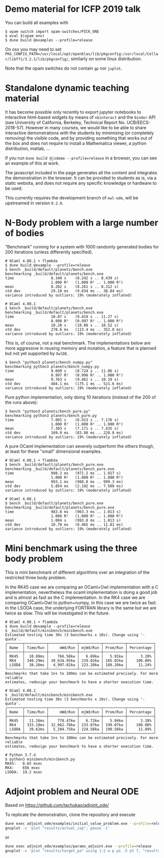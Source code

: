 # Demo material for ICFP 2019 talk

You can build all examples with
```
$ opam switch import opam-switches/PICK_ONE
$ eval $(opam env)
$ dune build @examples --profile=release
```

On osx you may need to set `PKG_CONFIG_PATH=/usr/local/opt/openblas/lib/pkgconfig:/usr/local/Cellar/libffi/3.2.1/lib/pkgconfig/`, similarly on some linux distribution.

Note that the opam switches do not contain `gp` nor `juplot`.


# Standalone dynamic teaching material

It has become possible only recently to export jupyter notebooks to interactive html-based widgets by means of `nbinteract` and the `binder` API (see University of California, Berkeley, Technical Report No. UCB/EECS-2018-57).
However in many courses, we would like to be able to share interactive demonstrations with the students by minimising (or completely removing) the visible code, and by providing something that works out of the box and does not require to install a Mathematica viewer, a python distribution, matlab, ...

If you run `dune build @jsdemo --profile=release` in a browser, you can see an example of this at work.

The javascript included in the page generates all the content and integrates the demonstration in the browser.
It can be provided to students as is, via a static websita, and does not require any specific knowledge or hardware to be used.

This currently requires the development branch of `owl-ode`, will be upstreamed in version `0.2.0`.


# N-Body problem with a large number of bodies

"Benchmark" running for a system with 1000 randomly generated bodies for 200 iterations (unless differently specified).

```
# OCaml 4.08.1 + flambda
$ dune build @example --profile=release
$ bench _build/default/planets/bench.exe
benchmarking _build/default/planets/bench.exe
time                 8.340 s    (8.242 s .. 8.439 s)
                     1.000 R²   (1.000 R² .. 1.000 R²)
mean                 8.282 s    (8.261 s .. 8.312 s)
std dev              29.18 ms   (9.034 ms .. 38.84 ms)
variance introduced by outliers: 19% (moderately inflated)

# OCaml 4.08.1
$ bench _build/default/planets/bench.exe
benchmarking _build/default/planets/bench.exe
time                 10.07 s    (9.419 s .. 11.27 s)
                     0.998 R²   (0.997 R² .. 1.000 R²)
mean                 10.28 s    (10.08 s .. 10.52 s)
std dev              278.6 ms   (113.4 ms .. 352.8 ms)
variance introduced by outliers: 19% (moderately inflated)
```

This is, of course, not a real benchmark. The implementations below are more aggressive in reusing memory and mutation, a feature that is planned but not yet supported by `OwlDE`.

```
$ bench "python3 planets/bench_numpy.py"
benchmarking python3 planets/bench_numpy.py
time                 9.609 s    (8.724 s .. 11.06 s)
                     0.997 R²   (0.996 R² .. 1.000 R²)
mean                 9.763 s    (9.461 s .. 10.19 s)
std dev              404.1 ms   (175.1 ms .. 521.6 ms)
variance introduced by outliers: 19% (moderately inflated)
```

Pure python implementation, only doing 10 iterations (instead of the 200 of the runs above):
```
$ bench "python3 planets/bench_pure.py"
benchmarking python3 planets/bench_pure.py
time                 7.001 s    (6.913 s .. 7.176 s)
                     1.000 R²   (1.000 R² .. 1.000 R²)
mean                 7.303 s    (7.171 s .. 7.435 s)
std dev              169.9 ms   (83.88 ms .. 220.8 ms)
variance introduced by outliers: 19% (moderately inflated)
```

A pure OCaml implementation can severely outperform the others though, at least for these "small" dimensional examples.
```
# OCaml 4.08.1 + flambda
$ bench _build/default/planets/bench_pure.exe
benchmarking _build/default/planets/bench_pure.exe
time                 998.3 ms   (971.2 ms .. 1.027 s)
                     1.000 R²   (1.000 R² .. 1.000 R²)
mean                 993.1 ms   (988.8 ms .. 999.3 ms)
std dev              5.854 ms   (2.102 ms .. 7.500 ms)
variance introduced by outliers: 19% (moderately inflated)

# OCaml 4.08.1
$ bench _build/default/planets/bench_pure.exe
benchmarking _build/default/planets/bench_pure.exe
time                 983.8 ms   (963.3 ms .. 1.013 s)
                     1.000 R²   (1.000 R² .. 1.000 R²)
mean                 1.004 s    (993.8 ms .. 1.013 s)
std dev              10.78 ms   (8.465 ms .. 11.81 ms)
variance introduced by outliers: 19% (moderately inflated)
```

# Mini benchmark using the three body problem

This is mini benchmark of different algorithms over an integration of the restricted three body problem.

In the RK45 case we are comparing an OCaml+Owl implementation with a C implementation, nevertheless the ocaml implementation is doing a good job and is almost as fast as the C implementation.
In the RK4 case we are comparing OCaml+Owl to python+numpy, in this case we are twice as fast.
In the LSODA case, the underlying FORTRAN library is the same but we are twice as slow. This will be investigated in the future.

``` 
# OCaml 4.08.1 + flambda
$ dune build @example --profile=release
$ _build/default/minibench/minibench.exe 
Estimated testing time 30s (3 benchmarks x 10s). Change using '-quota'.
┌───────┬──────────┬─────────────┬──────────┬──────────┬────────────┐
│ Name  │ Time/Run │     mWd/Run │ mjWd/Run │ Prom/Run │ Percentage │
├───────┼──────────┼─────────────┼──────────┼──────────┼────────────┤
│ RK45  │  10.89ms │    766.50kw │   6.69kw │   5.91kw │      3.20% │
│ RK4   │ 340.29ms │ 30_634.95kw │ 219.02kw │ 185.02kw │    100.00% │
│ LSODA │  38.26ms │  4_997.82kw │ 223.20kw │ 189.20kw │     11.24% │
└───────┴──────────┴─────────────┴──────────┴──────────┴────────────┘
Benchmarks that take 1ns to 100ms can be estimated precisely. For more reliable 
estimates, redesign your benchmark to have a shorter execution time.

# OCaml 4.08.1
$ _build/default/minibench/minibench.exe
Estimated testing time 30s (3 benchmarks x 10s). Change using '-quota'.
┌───────┬──────────┬─────────────┬──────────┬──────────┬────────────┐
│ Name  │ Time/Run │     mWd/Run │ mjWd/Run │ Prom/Run │ Percentage │
├───────┼──────────┼─────────────┼──────────┼──────────┼────────────┤
│ RK45  │  11.26ms │    778.47kw │   6.72kw │   5.94kw │      3.38% │
│ RK4   │ 333.18ms │ 32_062.78kw │ 233.07kw │ 199.07kw │    100.00% │
│ LSODA │  39.62ms │  5_204.75kw │ 224.58kw │ 190.58kw │     11.89% │
└───────┴──────────┴─────────────┴──────────┴──────────┴────────────┘
Benchmarks that take 1ns to 100ms can be estimated precisely. For more reliable 
estimates, redesign your benchmark to have a shorter execution time.

# Python 3.7.4
$ python3 minibench/minibench.py
RK45:	8.65 msec
RK4:	656 msec
LSODA:	19.2 msec
```

# Adjoint problem and Neural ODE

Based on https://github.com/tachukao/adjoint_ode/

To replicate the demonstration, clone the repository and execute
```sh
dune exec adjoint_ode/examples/initial_value_problem.exe --profile=release
gnuplot -e 'plot "results/actual_ivp"; pause -1'
```
or
```sh
dune exec adjoint_ode/examples/params_adjoint.exe --profile=release 
gnuplot -e 'plot "results/target_pa" using 1:2 w p ps .5 pt 7, "results/target_pa" using 1:3 w p ps .5 pt 7, "results/actual_pa" using 1:2 w p ps 1 pt 1, "results/actual_pa" using 1:3 w p ps 1 pt 1; pause -1'
```
